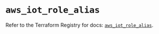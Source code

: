 # `aws_iot_role_alias`

Refer to the Terraform Registry for docs: [`aws_iot_role_alias`](https://registry.terraform.io/providers/hashicorp/aws/6.0.0/docs/resources/iot_role_alias).
